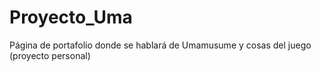 # Proyecto_Uma
Página de portafolio donde se hablará de Umamusume y cosas del juego (proyecto personal)
